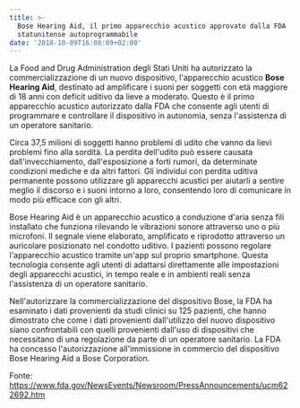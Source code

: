 ```yaml
---
title: >-
  Bose Hearing Aid, il primo apparecchio acustico approvato dalla FDA
  statunitense autoprogrammabile
date: '2018-10-09T16:08:09+02:00'
---
```

La Food and Drug Administration degli Stati Uniti ha autorizzato la commercializzazione di un nuovo dispositivo, l'apparecchio acustico **Bose Hearing Aid**, destinato ad amplificare i suoni per soggetti con età maggiore di 18 anni con deficit uditivo da lieve a moderato. Questo è il primo apparecchio acustico autorizzato dalla FDA che consente agli utenti di programmare e controllare il dispositivo in autonomia, senza l'assistenza di un operatore sanitario.

Circa 37,5 milioni di soggetti hanno problemi di udito che vanno da lievi problemi fino alla sordità. La perdita dell'udito può essere causata dall'invecchiamento, dall'esposizione a forti rumori, da determinate condizioni mediche e da altri fattori. Gli individui con perdita uditiva permanente possono utilizzare gli apparecchi acustici per aiutarli a sentire meglio il discorso e i suoni intorno a loro, consentendo loro di comunicare in modo più efficace con gli altri.

Bose Hearing Aid è un apparecchio acustico a conduzione d'aria senza fili installato che funziona rilevando le vibrazioni sonore attraverso uno o più microfoni. Il segnale viene elaborato, amplificato e riprodotto attraverso un auricolare posizionato nel condotto uditivo. I pazienti possono regolare l'apparecchio acustico tramite un'app sul proprio smartphone. Questa tecnologia consente agli utenti di adattarsi direttamente alle impostazioni degli apparecchi acustici, in tempo reale e in ambienti reali senza l'assistenza di un operatore sanitario.

Nell'autorizzare la commercializzazione del dispositivo Bose, la FDA ha esaminato i dati provenienti da studi clinici su 125 pazienti, che hanno dimostrato che come i dati provenienti dall'utilizzo del nuovo dispositivo siano confrontabili con quelli provenienti dall'uso di dispositivi che necessitano di una regolazione da parte di un operatore sanitario. La FDA ha concesso l'autorizzazione all'immissione in commercio del dispositivo Bose Hearing Aid a Bose Corporation.

Fonte: https://www.fda.gov/NewsEvents/Newsroom/PressAnnouncements/ucm622692.htm
